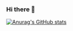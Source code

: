 ### Hi there 👋
[![Anurag's GitHub stats](https://github-readme-stats.vercel.app/api?username=LukeMatias)](https://github.com/anuraghazra/github-readme-stats)


<!--
**LukeMatias/LukeMatias** is a ✨ _special_ ✨ repository because its `README.md` (this file) appears on your GitHub profile.

Here are some ideas to get you started:

- 🔭 I’m currently working on ...
- 🌱 I’m currently learning ...
- 👯 I’m looking to collaborate on ...
- 🤔 I’m looking for help with ...
- 💬 Ask me about ...
- 📫 How to reach me: ...
- 😄 Pronouns: ...
- ⚡ Fun fact: ...
-->
